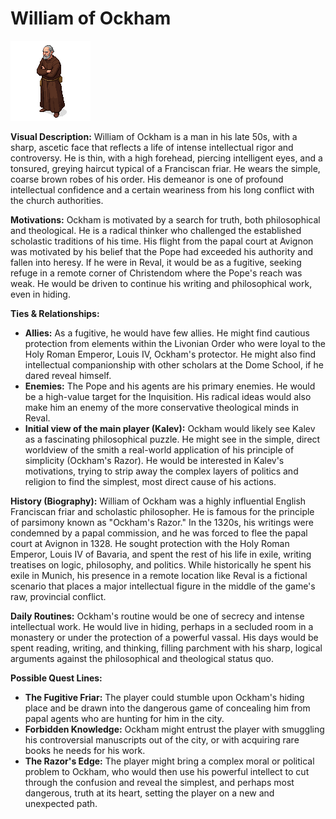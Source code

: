 # William of Ockham

![alt text](image-9.png)

**Visual Description:**
William of Ockham is a man in his late 50s, with a sharp, ascetic face that reflects a life of intense intellectual rigor and controversy. He is thin, with a high forehead, piercing intelligent eyes, and a tonsured, greying haircut typical of a Franciscan friar. He wears the simple, coarse brown robes of his order. His demeanor is one of profound intellectual confidence and a certain weariness from his long conflict with the church authorities.

**Motivations:**
Ockham is motivated by a search for truth, both philosophical and theological. He is a radical thinker who challenged the established scholastic traditions of his time. His flight from the papal court at Avignon was motivated by his belief that the Pope had exceeded his authority and fallen into heresy. If he were in Reval, it would be as a fugitive, seeking refuge in a remote corner of Christendom where the Pope's reach was weak. He would be driven to continue his writing and philosophical work, even in hiding.

**Ties & Relationships:**
*   **Allies:** As a fugitive, he would have few allies. He might find cautious protection from elements within the Livonian Order who were loyal to the Holy Roman Emperor, Louis IV, Ockham's protector. He might also find intellectual companionship with other scholars at the Dome School, if he dared reveal himself.
*   **Enemies:** The Pope and his agents are his primary enemies. He would be a high-value target for the Inquisition. His radical ideas would also make him an enemy of the more conservative theological minds in Reval.
*   **Initial view of the main player (Kalev):** Ockham would likely see Kalev as a fascinating philosophical puzzle. He might see in the simple, direct worldview of the smith a real-world application of his principle of simplicity (Ockham's Razor). He would be interested in Kalev's motivations, trying to strip away the complex layers of politics and religion to find the simplest, most direct cause of his actions.

**History (Biography):**
William of Ockham was a highly influential English Franciscan friar and scholastic philosopher. He is famous for the principle of parsimony known as "Ockham's Razor." In the 1320s, his writings were condemned by a papal commission, and he was forced to flee the papal court at Avignon in 1328. He sought protection with the Holy Roman Emperor, Louis IV of Bavaria, and spent the rest of his life in exile, writing treatises on logic, philosophy, and politics. While historically he spent his exile in Munich, his presence in a remote location like Reval is a fictional scenario that places a major intellectual figure in the middle of the game's raw, provincial conflict.

**Daily Routines:**
Ockham's routine would be one of secrecy and intense intellectual work. He would live in hiding, perhaps in a secluded room in a monastery or under the protection of a powerful vassal. His days would be spent reading, writing, and thinking, filling parchment with his sharp, logical arguments against the philosophical and theological status quo.

**Possible Quest Lines:**
*   **The Fugitive Friar:** The player could stumble upon Ockham's hiding place and be drawn into the dangerous game of concealing him from papal agents who are hunting for him in the city.
*   **Forbidden Knowledge:** Ockham might entrust the player with smuggling his controversial manuscripts out of the city, or with acquiring rare books he needs for his work.
*   **The Razor's Edge:** The player might bring a complex moral or political problem to Ockham, who would then use his powerful intellect to cut through the confusion and reveal the simplest, and perhaps most dangerous, truth at its heart, setting the player on a new and unexpected path.
